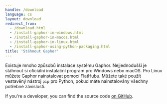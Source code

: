 ```yaml
---
handle: /download
language: cs
layout: download
redirect_from:
  - /download.html
  - /install-gaphor-in-windows.html
  - /install-gaphor-in-macos.html
  - /install-gaphor-in-linux.html
  - /install-gaphor-using-python-packaging.html
title: 'Stáhnout Gaphor'
---
```


Existuje mnoho způsobů instalace systému Gaphor. Nejjednodušší je stáhnout
si oficiální instalační program pro Windows nebo macOS. Pro Linux můžete
Gaphor nainstalovat pomocí FlatHubu.  Můžete také použít vestavěný nástroj
`pip` pro Python, pokud máte nainstalovány všechny potřebné závislosti.

If you're a developer, you can find the source code [on
GitHub](https://github.com/gaphor/gaphor).
